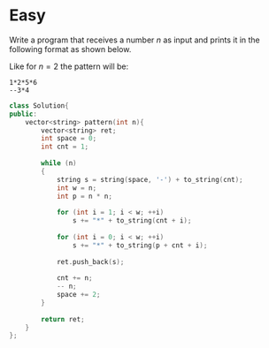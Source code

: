 # Easy

Write a program that receives a number $n$ as input and prints it in the following format as shown below.

Like for $n = 2$ the pattern will be:

```text
1*2*5*6
--3*4
```

```cpp
class Solution{
public:
    vector<string> pattern(int n){
        vector<string> ret;
        int space = 0;
        int cnt = 1;
        
        while (n)
        {
            string s = string(space, '-') + to_string(cnt);
            int w = n;
            int p = n * n;
            
            for (int i = 1; i < w; ++i)
                s += "*" + to_string(cnt + i);
                
            for (int i = 0; i < w; ++i)
                s += "*" + to_string(p + cnt + i);
                
            ret.push_back(s);
            
            cnt += n;
            -- n;
            space += 2;
        }
        
        return ret;
    }
};
```
